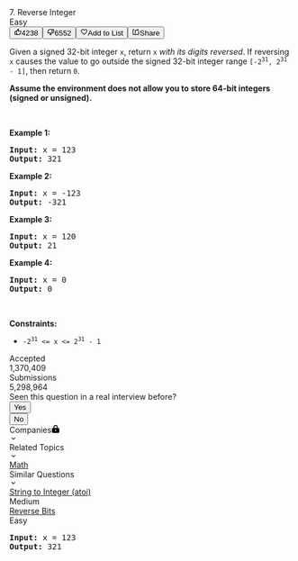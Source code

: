 <div class="description__24sA"><div class="css-101rr4k"><div data-cy="question-title" class="css-v3d350">7. Reverse Integer</div><div class="css-10o4wqw"><div diff="easy" class="css-14oi08n">Easy</div><button class="btn__r7r7 css-1rdgofi"><svg viewBox="0 0 24 24" width="1em" height="1em" class="icon__3Su4"><path fill-rule="evenodd" d="M7 19v-8H4v8h3zM7 9c0-.55.22-1.05.58-1.41L14.17 1l1.06 1.05c.27.27.44.65.44 1.06l-.03.32L14.69 8H21c1.1 0 2 .9 2 2v2c0 .26-.05.5-.14.73l-3.02 7.05C19.54 20.5 18.83 21 18 21H4a2 2 0 0 1-2-2v-8a2 2 0 0 1 2-2h3zm2 0v10h9l3-7v-2h-9l1.34-5.34L9 9z"></path></svg><span>4238</span></button><button class="btn__r7r7 css-1rdgofi"><svg viewBox="0 0 24 24" width="1em" height="1em" class="icon__3Su4"><path fill-rule="evenodd" d="M17 3v12c0 .55-.22 1.05-.58 1.41L9.83 23l-1.06-1.05c-.27-.27-.44-.65-.44-1.06l.03-.32.95-4.57H3c-1.1 0-2-.9-2-2v-2c0-.26.05-.5.14-.73l3.02-7.05C4.46 3.5 5.17 3 6 3h11zm-2 12V5H6l-3 7v2h9l-1.34 5.34L15 15zm2-2h3V5h-3V3h3a2 2 0 0 1 2 2v8a2 2 0 0 1-2 2h-3v-2z"></path></svg><span>6552</span></button><button class="btn__r7r7 css-1rdgofi"><svg viewBox="0 0 24 24" width="1em" height="1em" class="icon__3Su4"><path fill-rule="evenodd" d="M16.5 3c-1.74 0-3.41.81-4.5 2.09C10.91 3.81 9.24 3 7.5 3 4.42 3 2 5.42 2 8.5c0 3.78 3.4 6.86 8.55 11.54L12 21.35l1.45-1.32C18.6 15.36 22 12.28 22 8.5 22 5.42 19.58 3 16.5 3zm-4.4 15.55l-.1.1-.1-.1C7.14 14.24 4 11.39 4 8.5 4 6.5 5.5 5 7.5 5c1.54 0 3.04.99 3.57 2.36h1.87C13.46 5.99 14.96 5 16.5 5c2 0 3.5 1.5 3.5 3.5 0 2.89-3.14 5.74-7.9 10.05z"></path></svg><span>Add to List</span></button><button class="btn__r7r7 css-1rdgofi"><svg viewBox="0 0 24 24" width="1em" height="1em" class="icon__3Su4"><path fill-rule="evenodd" d="M17 5V2l5 5h-9a2 2 0 0 0-2 2v8H9V9a4 4 0 0 1 4-4h4zm3 14V9h2v10a2 2 0 0 1-2 2H4a2 2 0 0 1-2-2V5a2 2 0 0 1 2-2h3v2H4v14h16z"></path></svg><span>Share</span></button></div></div><div class="content__u3I1 question-content__JfgR"><div><p>Given a signed 32-bit integer <code>x</code>, return <code>x</code><em> with its digits reversed</em>. If reversing <code>x</code> causes the value to go outside the signed 32-bit integer range <code>[-2<sup>31</sup>, 2<sup>31</sup> - 1]</code>, then return <code>0</code>.</p>

<p><strong>Assume the environment does not allow you to store 64-bit integers (signed or unsigned).</strong></p>

<p>&nbsp;</p>
<p><strong>Example 1:</strong></p>
<pre><strong>Input:</strong> x = 123
<strong>Output:</strong> 321
</pre><p><strong>Example 2:</strong></p>
<pre><strong>Input:</strong> x = -123
<strong>Output:</strong> -321
</pre><p><strong>Example 3:</strong></p>
<pre><strong>Input:</strong> x = 120
<strong>Output:</strong> 21
</pre><p><strong>Example 4:</strong></p>
<pre><strong>Input:</strong> x = 0
<strong>Output:</strong> 0
</pre>
<p>&nbsp;</p>
<p><strong>Constraints:</strong></p>

<ul>
	<li><code>-2<sup>31</sup> &lt;= x &lt;= 2<sup>31</sup> - 1</code></li>
</ul>
</div></div><div style="position: relative;"><div class="css-q9155n"><div class="css-oqu510"><div class="css-y3si18">Accepted</div><div class="css-jkjiwi">1,370,409</div></div><div class="css-oqu510"><div class="css-y3si18">Submissions</div><div class="css-jkjiwi">5,298,964</div></div></div><div class="erd_scroll_detection_container erd_scroll_detection_container_animation_active" style="visibility: hidden; display: inline; width: 0px; height: 0px; z-index: -1; overflow: hidden; margin: 0px; padding: 0px;"><div dir="ltr" style="position: absolute; flex: 0 0 auto; overflow: hidden; z-index: -1; visibility: hidden; width: 100%; height: 100%; left: 0px; top: 0px;" class="erd_scroll_detection_container"><div class="erd_scroll_detection_container" style="position: absolute; flex: 0 0 auto; overflow: hidden; z-index: -1; visibility: hidden; left: -11px; top: -11px; right: -10px; bottom: -10px;"><div style="position: absolute; flex: 0 0 auto; overflow: scroll; z-index: -1; visibility: hidden; width: 100%; height: 100%;"><div style="position: absolute; left: 0px; top: 0px; width: 660px; height: 71px;"></div></div><div style="position: absolute; flex: 0 0 auto; overflow: scroll; z-index: -1; visibility: hidden; width: 100%; height: 100%;"><div style="position: absolute; width: 200%; height: 200%;"></div></div></div></div></div></div><div class="header__28Cb"><div class="title__3BS7" data-size="md">Seen this question in a real interview before?</div><div class="btn-wrapper__19Tg"><button class="btn__2ZIK btn-xs__uzp4 btn-info__16Rs action-btn__DKeo" data-no-border="false"><div class="btn-content-container__177h"><span class="btn-content__10Tj">Yes</span></div></button></div><div class="btn-wrapper__19Tg"><button class="btn__2ZIK btn-xs__uzp4 btn-info__16Rs action-btn__DKeo" data-no-border="false"><div class="btn-content-container__177h"><span class="btn-content__10Tj">No</span></div></button></div></div><div class="css-isal7m"><div class="css-blecvm e5i1odf0"><div class="css-1jqueqk"><div class="header__2X5E">Companies<svg viewBox="0 0 1024 1024" width="1em" height="1em" class="icon__3Su4 lock-icon__1hmE"><path fill-rule="evenodd" d="M512 0a269.474 269.474 0 0 1 269.474 269.474v107.79h53.894a161.684 161.684 0 0 1 161.685 161.683v323.369A161.684 161.684 0 0 1 835.368 1024H188.632A161.684 161.684 0 0 1 26.947 862.316V538.947a161.684 161.684 0 0 1 161.685-161.684h53.894v-107.79A269.474 269.474 0 0 1 512 0zm.647 618.119a80.842 80.842 0 1 0 0 161.684 80.842 80.842 0 0 0 0-161.684zM350.316 377.263h323.368v-107.79a161.684 161.684 0 0 0-323.368 0v107.79z"></path></svg></div></div><svg viewBox="0 0 24 24" width="1em" height="1em" class="icon__3Su4 css-1ehpd12"><path fill-rule="evenodd" d="M16.59 8.59L12 13.17 7.41 8.59 6 10l6 6 6-6z"></path></svg></div><div class="css-1hky5w4"></div></div><div class="css-isal7m"><div class="css-blecvm e5i1odf0"><div class="css-1jqueqk"><div class="header__2RZv">Related Topics</div></div><svg viewBox="0 0 24 24" width="1em" height="1em" class="icon__3Su4 css-1ehpd12"><path fill-rule="evenodd" d="M16.59 8.59L12 13.17 7.41 8.59 6 10l6 6 6-6z"></path></svg></div><div class="css-1hky5w4"><a class="topic-tag__1jni" href="/tag/math/"><span data-size="xs" class="tag__2PqS">Math</span></a></div></div><div class="css-isal7m"><div class="css-blecvm e5i1odf0"><div class="css-1jqueqk"><div class="header__qVrK">Similar Questions</div></div><svg viewBox="0 0 24 24" width="1em" height="1em" class="icon__3Su4 css-1ehpd12"><path fill-rule="evenodd" d="M16.59 8.59L12 13.17 7.41 8.59 6 10l6 6 6-6z"></path></svg></div><div class="css-1hky5w4"><div class="question__25Pw"><a class="title__1kvt" href="/problems/string-to-integer-atoi/">String to Integer (atoi)</a><div class="difficulty__ES5S">Medium</div></div><div class="question__25Pw"><a class="title__1kvt" href="/problems/reverse-bits/">Reverse Bits</a><div class="difficulty__ES5S">Easy</div></div></div></div></div>
<pre><strong>Input:</strong> x = 123
<strong>Output:</strong> 321
</pre>
